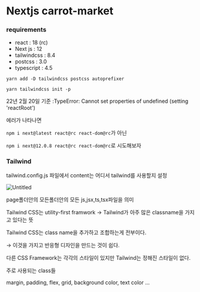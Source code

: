 # Nextjs carrot-market

### requirements

- react : 18 (rc)
- Next js : 12
- tailwindcss : 8.4
- postcss : 3.0
- typescript : 4.5

`yarn add -D tailwindcss postcss autoprefixer`

`yarn tailwindcss init -p`

22년 2월 20일 기준 :TypeError: Cannot set properties of undefined (setting 'reactRoot')

에러가 나타나면

`npm i next@latest react@rc react-dom@rc`가 아닌

`npm i next@12.0.8 react@rc react-dom@rc`로 시도해보자

### Tailwind

tailwind.config.js 파일에서 content는 어디서 tailwind를 사용할지 설정

![Untitled](https://s3-us-west-2.amazonaws.com/secure.notion-static.com/8ee1ad18-2321-4260-98a6-dd0196cfc72d/Untitled.png)

page폴더안의 모든폴더안의 모든 js,jsx,ts,tsx파일을 의미

Tailwind CSS는 utility-first framwork → Tailwind가 아주 많은 classname을 가지고 있다는 뜻

Tailwind CSS는 class name을 추가하고 조합하는게 전부이다.

→ 이것을 가지고 반응형 디자인을 만드는 것이 쉽다.

다른 CSS Framework는 각각의 스타일이 있지만 Tailwind는 정해진 스타일이 없다.

주로 사용되는 class들

margin, padding, flex, grid, background color, text color ...
